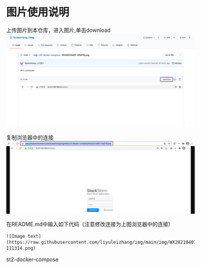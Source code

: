 # 图片使用说明

上传图片到本仓库，进入图片,单击download
![Image text](https://raw.githubusercontent.com/liyuleizhang/img/main/img/WX20210407-111314.png)

复制浏览器中的连接
![Image text](https://raw.githubusercontent.com/liyuleizhang/img/main/img/WX20210407-111452.png)

在README.md中输入如下代码（注意修改连接为上图浏览器中的连接）
```shell
![Image text](https://raw.githubusercontent.com/liyuleizhang/img/main/img/WX20210407-111314.png)
```

st2-docker-compose
